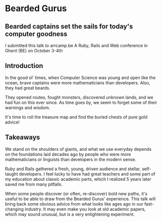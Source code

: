 # Bearded Gurus
## Bearded captains set the sails for today's computer goodness

I submitted this talk to arrcamp.be
A Ruby, Rails and Web conference in Ghent (BE) on October 3-4th

## Introduction

In the good ol' times, when Computer Science was young and open like the ocean,
brave captains were more mathematicians than developers. Also, they had great beards.

They opened routes, fought monsters, discovered unknown lands, and we had fun on this ever since.
As time goes by, we seem to forget some of their warnings and wisdom.

It's time to roll the treasure map and find the buried chests of pure gold advice!


## Takeaways

We stand on the shoulders of giants, and what we use everyday depends on the foundations laid decades ago by people who were more mathematicians or linguists than developers in the modern sense.

Ruby and Rails gathered a fresh, young, driven audience and stellar, self-taught developers. I feel lucky to have had great teachers and some part of my education about classic academic parts, which I realized 5 years later saved me from many pitfalls.

When some people discover (or often, re-discover) bold new paths, it's useful to be able to draw from the Bearded Gurus' experience.
This talk will bring back some obvious advice from what looks like ages ago in our fast-changing industry.
It may even make you look at old academic papers, which may sound unusual, but is a very enlightening experiment.

